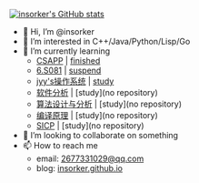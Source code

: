 [![insorker's GitHub stats](https://github-readme-stats.vercel.app/api?username=insorker&show_icons=true)](https://github.com/anuraghazra/github-readme-stats)
- 👋 Hi, I’m @insorker
- 👀 I’m interested in C++/Java/Python/Lisp/Go
- 🌱 I’m currently learning
  - [CSAPP](http://www.cs.cmu.edu/~213/index.html) | [finished](https://github.com/insorker/CSAPP)
  - [6.S081](https://pdos.csail.mit.edu/6.828/2020/index.html) | [suspend](https://github.com/insorker/6.S081)
  - [jyy's操作系统](https://space.bilibili.com/202224425/channel/collectiondetail?sid=192498) | [study](https://github.com/insorker/nju-os-workbench-2022)
  - [软件分析](https://space.bilibili.com/2919428) | [study](no repository)
  - [算法设计与分析](https://space.bilibili.com/474662253) | [study](no repository)
  - [编译原理](https://www.bilibili.com/video/BV1NE411376V?spm_id_from=333.337.search-card.all.click) | [study](no repository)
  - [SICP](https://www.bilibili.com/video/BV1Xx41117tr) | [study](no repository)
- 💞️ I’m looking to collaborate on something
- 📫 How to reach me
  - email: 2677331029@qq.com
  - blog: [insorker.github.io](https://insorker.github.io/)

<!---
insorker/insorker is a ✨ special ✨ repository because its `README.md` (this file) appears on your GitHub profile.
You can click the Preview link to take a look at your changes.
--->
